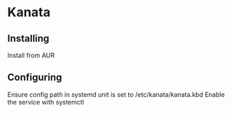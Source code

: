 # Kanata

## Installing

Install from AUR

## Configuring

Ensure config path in systemd unit is set to /etc/kanata/kanata.kbd
Enable the service with systemctl
